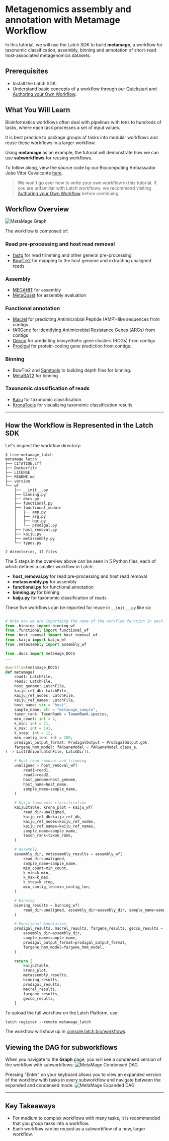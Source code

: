 # Metagenomics assembly and annotation with Metamage Workflow

In this tutorial, we will use the Latch SDK to build **metamage**, a workflow for taxonomic classification, assembly, binning and annotation of short-read host-associated metagenomics datasets.

## Prerequisites

* Install the Latch SDK.
* Understand basic concepts of a workflow through our [Quickstart](../getting_started/quick_start.md) and [Authoring your Own Workflow](../getting_started/authoring_your_workflow.md).

## What You Will Learn

Bioinformatics workflows often deal with pipelines with tens to hundreds of tasks, where each task processes a set of input values.

It is best practice to package groups of tasks into modular workflows and reuse these workflows in a larger workflow.

Using **metamage** as an example, the tutorial will demonstrate how we can use **subworkflows** for reusing workflows.

To follow along, view the source code by our Biocomputing Ambassador João Vitor Cavalcante [here](https://github.com/jvfe/metamage_latch).

> We won't go over how to write your own workflow in this tutorial. If you are unfamiliar with Latch workflows, we recommend visiting [Authoring your Own Workflow](../getting_started/authoring_your_workflow.md) before continuing.

## Workflow Overview

![MetaMage Graph](https://i.imgur.com/Fo464EY.png)

The workflow is composed of:

### Read pre-processing and host read removal

* [fastp](https://github.com/OpenGene/fastp) for read trimming and other general pre-processing
* [BowTie2](https://github.com/BenLangmead/bowtie2) for mapping to the host genome and extracting unaligned reads

### Assembly

* [MEGAHIT](https://github.com/voutcn/megahit) for assembly
* [MetaQuast](https://github.com/ablab/quast) for assembly evaluation

### Functional annotation

* [Macrel](https://github.com/BigDataBiology/macrel) for predicting Antimicrobial Peptide
    (AMP)-like sequences from contigs
* [fARGene](https://github.com/fannyhb/fargene) for identifying Antimicrobial Resistance Genes
    (ARGs) from contigs
* [Gecco](https://github.com/zellerlab/GECCO) for predicting biosynthetic gene clusters
    (BCGs) from contigs
* [Prodigal](https://github.com/hyattpd/Prodigal) for protein-coding
    gene prediction from contigs.

### Binning

* BowTie2 and [Samtools](https://github.com/samtools/samtools) to
    building depth files for binning.
* [MetaBAT2](https://bitbucket.org/berkeleylab/metabat/src/master/) for
    binning

### Taxonomic classification of reads

* [Kaiju](https://github.com/bioinformatics-centre/kaiju) for
    taxonomic classification
* [KronaTools](https://github.com/marbl/Krona/wiki/KronaTools) for
    visualizing taxonomic classification results

---

## How the Workflow is Represented in the Latch SDK

Let's inspect the workflow directory:

```console
$ tree metamage_latch
metamage_latch
├── CITATION.cff
├── Dockerfile
├── LICENSE
├── README.md
├── version
└── wf
    ├── __init__.py
    ├── binning.py
    ├── docs.py
    ├── functional.py
    ├── functional_module
    │   ├── amp.py
    │   ├── arg.py
    │   ├── bgc.py
    │   └── prodigal.py
    ├── host_removal.py
    ├── kaiju.py
    ├── metassembly.py
    └── types.py

2 directories, 17 files
```

The 5 steps in the overview above can be seen in 5 Python files, each of which defines a smaller workflow in Latch:

* **host_removal.py** for read pre-processing and host read removal
* **metassembly.py** for assembly
* **functional.py** for functional annotation
* **binning.py** for binning
* **kaiju.py** for taxonomic classification of reads

These five workflows can be imported for reuse in `__init__.py` like so:

```python

# Note how we are importaing the name of the workflow function in each Python file
from .binning import binning_wf
from .functional import functional_wf
from .host_removal import host_removal_wf
from .kaiju import kaiju_wf
from .metassembly import assembly_wf

from .docs import metamage_DOCS
...

@workflow(metamage_DOCS)
def metamage(
    read1: LatchFile,
    read2: LatchFile,
    host_genome: LatchFile,
    kaiju_ref_db: LatchFile,
    kaiju_ref_nodes: LatchFile,
    kaiju_ref_names: LatchFile,
    host_name: str = "host",
    sample_name: str = "metamage_sample",
    taxon_rank: TaxonRank = TaxonRank.species,
    min_count: int = 2,
    k_min: int = 21,
    k_max: int = 141,
    k_step: int = 12,
    min_contig_len: int = 200,
    prodigal_output_format: ProdigalOutput = ProdigalOutput.gbk,
    fargene_hmm_model: fARGeneModel = fARGeneModel.class_a,
) -> List[Union[LatchFile, LatchDir]]:

    # Host read removal and trimming
    unaligned = host_removal_wf(
        read1=read1,
        read2=read2,
        host_genome=host_genome,
        host_name=host_name,
        sample_name=sample_name,
    )

    # Kaiju taxonomic classification
    kaiju2table, krona_plot = kaiju_wf(
        read_dir=unaligned,
        kaiju_ref_db=kaiju_ref_db,
        kaiju_ref_nodes=kaiju_ref_nodes,
        kaiju_ref_names=kaiju_ref_names,
        sample_name=sample_name,
        taxon_rank=taxon_rank,
    )

    # Assembly
    assembly_dir, metassembly_results = assembly_wf(
        read_dir=unaligned,
        sample_name=sample_name,
        min_count=min_count,
        k_min=k_min,
        k_max=k_max,
        k_step=k_step,
        min_contig_len=min_contig_len,
    )

    # Binning
    binning_results = binning_wf(
        read_dir=unaligned, assembly_dir=assembly_dir, sample_name=sample_name
    )

    # Functional Annotation
    prodigal_results, macrel_results, fargene_results, gecco_results = functional_wf(
        assembly_dir=assembly_dir,
        sample_name=sample_name,
        prodigal_output_format=prodigal_output_format,
        fargene_hmm_model=fargene_hmm_model,
    )

    return [
        kaiju2table,
        krona_plot,
        metassembly_results,
        binning_results,
        prodigal_results,
        macrel_results,
        fargene_results,
        gecco_results,
    ]
```

To upload the full workflow on the Latch Platform, use:

```console
latch register --remote metamage_latch
```

The workflow will show up in [console.latch.bio/workflows](https://console.latch.bio/workflows).

## Viewing the DAG for subworkflows

When you navigate to the **Graph** page, you will see a condensed version of the workflow with subworkflows:
![MetaMage Condensed DAG](../assets/metamage-dag.png)

Pressing "Enter" on your keyboard allows you to view an expanded version of the workflow with tasks in every subworkflow and navigate between the expanded and condensed mode.
![MetaMage Expanded DAG](../assets/expanded-metamage-dag.png)

---

## Key Takeaways

* For medium to complex workflows with many tasks, it is recommended that you group tasks into a workflow.
* Each workflow can be reused as a subworkflow of a new, larger workflow.
